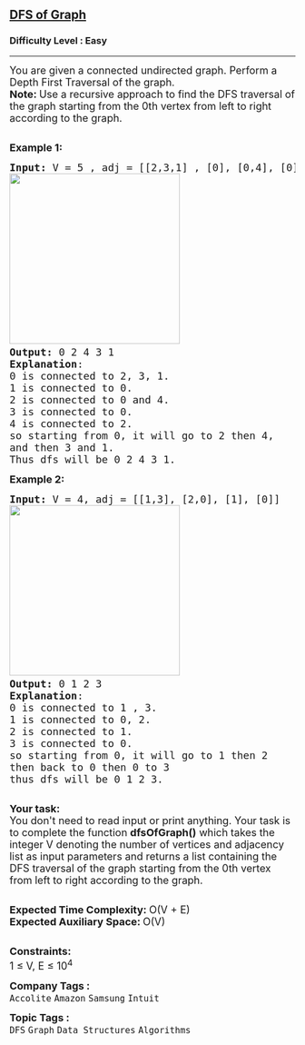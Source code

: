 <h2><a href="https://practice.geeksforgeeks.org/problems/depth-first-traversal-for-a-graph/1?utm_source=youtube&utm_medium=collab_striver_ytdescription&utm_campaign=dfs_of_graph">DFS of Graph</a></h2><h3>Difficulty Level : Easy</h3><hr><div class="problems_problem_content__Xm_eO"><p><span style="font-size:18px">You are given a connected undirected graph. Perform a Depth First Traversal of the graph.</span><br>
<span style="font-size:18px"><strong>Note: </strong>Use a recursive approach to</span><span style="font-size:18px">&nbsp;find the DFS traversal of the graph starting from the 0th vertex from left to right according to the graph.</span></p>

<p><br>
<span style="font-size:18px"><strong>Example 1:</strong></span></p>

<pre style="position: relative;"><span style="font-size:18px"><strong>Input: </strong>V = 5 , adj = [[2,3,1] , [0], [0,4], [0], [2]]
</span><img alt="" src="https://media.geeksforgeeks.org/img-practice/graph-1659528381.png" style="height:300px; width:300px"><span style="font-size:18px">
<strong>Output:</strong> 0 2 4 3 1
<strong>Explanation</strong>: 
0 is connected to 2, 3, 1.
1 is connected to 0.
2 is connected to 0 and 4.
3 is connected to 0.
4 is connected to 2.
so starting from 0, it will go to 2 then 4,
and then 3 and 1.
Thus dfs will be 0 2 4 3 1.</span>
<div class="open_grepper_editor" title="Edit &amp; Save To Grepper"></div></pre>

<p><span style="font-size:18px"><strong>Example 2:</strong></span></p>

<pre style="position: relative;"><span style="font-size:18px"><strong>Input:</strong> V = 4, adj = [[1,3], [2,0], [1], [0]]
</span><img alt="" src="https://media.geeksforgeeks.org/img-practice/graph(1)-1659528893.png" style="height:300px; width:300px"><span style="font-size:18px">
<strong>Output:</strong> 0 1 2 3
<strong>Explanation</strong>:
0 is connected to 1 , 3.
1 is connected to 0, 2. 
2 is connected to 1.
3 is connected to 0. 
so starting from 0, it will go to 1 then 2
then back to 0 then 0 to 3
thus dfs will be 0 1 2 3. </span>
<div class="open_grepper_editor" title="Edit &amp; Save To Grepper"></div></pre>

<p><br>
<span style="font-size:18px"><strong>Your task:</strong><br>
You don't need to read input or print anything. Your task is to complete the function&nbsp;<strong>dfsOfGraph()</strong>&nbsp;which takes the integer V denoting the number of vertices and adjacency list as input parameters and returns a list containing the DFS traversal of the graph starting from the 0th vertex from left to right according to the graph.</span></p>

<p><br>
<span style="font-size:18px"><strong>Expected Time Complexity:&nbsp;</strong>O(V + E)<br>
<strong>Expected Auxiliary Space:&nbsp;</strong>O(V)</span></p>

<p><br>
<span style="font-size:18px"><strong>Constraints:</strong><br>
1 ≤ V, E ≤ 10<sup>4</sup></span></p>
</div><p><span style=font-size:18px><strong>Company Tags : </strong><br><code>Accolite</code>&nbsp;<code>Amazon</code>&nbsp;<code>Samsung</code>&nbsp;<code>Intuit</code>&nbsp;<br><p><span style=font-size:18px><strong>Topic Tags : </strong><br><code>DFS</code>&nbsp;<code>Graph</code>&nbsp;<code>Data Structures</code>&nbsp;<code>Algorithms</code>&nbsp;